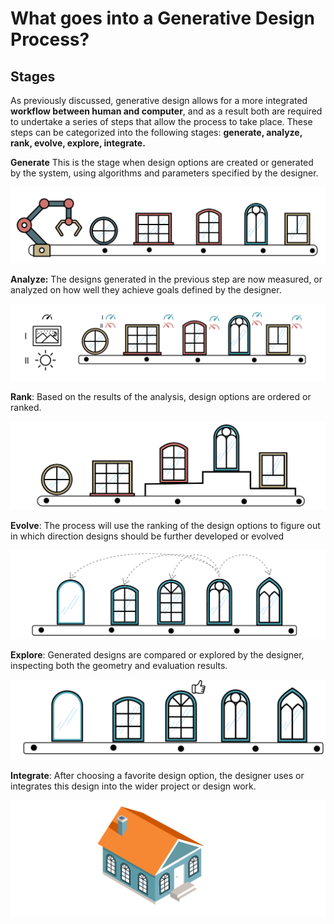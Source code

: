 # What goes into a Generative Design Process?

## Stages

As previously discussed, generative design allows for a more integrated **workflow between human and computer**, and as a result both are required to undertake a series of steps that allow the process to take place. These steps can be categorized into the following stages: **generate, analyze, rank, evolve, explore, integrate.**

**Generate** This is the stage when design options are created or generated by the system, using algorithms and parameters specified by the designer.

![](../../../.gitbook/assets/stages1.png)

**Analyze:** The designs generated in the previous step are now measured, or analyzed on how well they achieve goals defined by the designer.

![](../../../.gitbook/assets/stages2.png)

**Rank**: Based on the results of the analysis, design options are ordered or ranked.

![](../../../.gitbook/assets/stages3%20%281%29.png)

**Evolve**: The process will use the ranking of the design options to figure out in which direction designs should be further developed or evolved

![](../../../.gitbook/assets/stages4.png)

**Explore**: Generated designs are compared or explored by the designer, inspecting both the geometry and evaluation results.

![](../../../.gitbook/assets/stages5.png)

**Integrate**: After choosing a favorite design option, the designer uses or integrates this design into the wider project or design work.

![](../../../.gitbook/assets/stages6%20%281%29.png)

